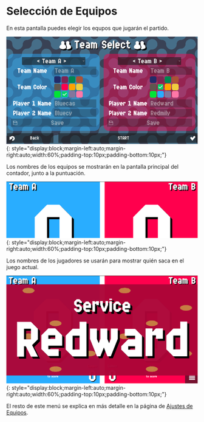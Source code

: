 # Selección de Equipos

En esta pantalla puedes elegir los equpos que jugarán el partido.

![Team Select](../assets/teamselect.png "Team Select"){: style="display:block;margin-left:auto;margin-right:auto;width:60%;padding-top:10px;padding-bottom:10px;"}

Los nombres de los equipos se mostrarán en la pantalla principal del contador, junto a la puntuación.

![Team Names](../assets/teamnames.png "Team Names"){: style="display:block;margin-left:auto;margin-right:auto;width:60%;padding-top:10px;padding-bottom:10px;"}

Los nombres de los jugadores se usarán para mostrar quién saca en el juego actual.

![Service](../assets/service.png "Service"){: style="display:block;margin-left:auto;margin-right:auto;width:60%;padding-top:10px;padding-bottom:10px;"}

El resto de este menú se explica en más detalle en la página de [Ajustes de Equipos](../settings/teams.md).
